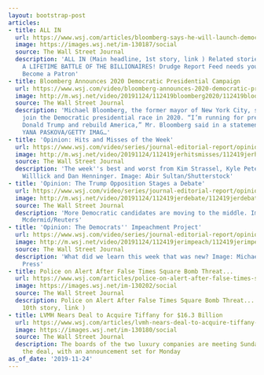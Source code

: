 ```yaml
---
layout: bootstrap-post
articles:
- title: ALL IN
  url: https://www.wsj.com/articles/bloomberg-says-he-will-launch-democratic-presidential-bid-11574607686
  image: https://images.wsj.net/im-130187/social
  source: The Wall Street Journal
  description: 'ALL IN (Main headline, 1st story, link ) Related stories: RACE OF
    A LIFETIME BATTLE OF THE BILLIONAIRES! Drudge Report Feed needs your support!
    Become a Patron'
- title: Bloomberg Announces 2020 Democratic Presidential Campaign
  url: https://www.wsj.com/video/bloomberg-announces-2020-democratic-presidential-campaign/F0A50ED3-8F9F-4CA2-AF59-7FB5176F6C21.html
  image: http://m.wsj.net/video/20191124/112419bloomberg2020/112419bloomberg2020_1280x720.jpg
  source: The Wall Street Journal
  description: 'Michael Bloomberg, the former mayor of New York City, said he would
    join the Democratic presidential race in 2020. “I’m running for president to defeat
    Donald Trump and rebuild America,” Mr. Bloomberg said in a statement Sunday. Photo:
    YANA PASKOVA/GETTY IMAG…'
- title: 'Opinion: Hits and Misses of the Week'
  url: https://www.wsj.com/video/series/journal-editorial-report/opinion-hits-and-misses-of-the-week/428FFCED-FF16-472A-930B-C1F69C815EF3
  image: http://m.wsj.net/video/20191124/112419jerhitsmisses/112419jerhitsmisses_1280x720.jpg
  source: The Wall Street Journal
  description: 'The week''s best and worst from Kim Strassel, Kyle Peterson, Jason
    Willlick and Dan Henninger. Image: Abir Sultan/Shutterstock'
- title: 'Opinion: The Trump Opposition Stages a Debate'
  url: https://www.wsj.com/video/series/journal-editorial-report/opinion-the-trump-opposition-stages-a-debate/D4DE4FD9-7E75-47AB-B9D1-E1B72F5004D6
  image: http://m.wsj.net/video/20191124/112419jerdebate/112419jerdebate_1280x720.jpg
  source: The Wall Street Journal
  description: 'More Democratic candidates are moving to the middle. Image: Brendan
    Mcdermid/Reuters'
- title: 'Opinion: The Democrats'' Impeachment Project'
  url: https://www.wsj.com/video/series/journal-editorial-report/opinion-the-democrats-impeachment-project/D602D347-9633-47B8-9348-341BC54669C2
  image: http://m.wsj.net/video/20191124/112419jerimpeach/112419jerimpeach_1280x720.jpg
  source: The Wall Street Journal
  description: 'What did we learn this week that was new? Image: Michael Brochstein/Zuma
    Press'
- title: Police on Alert After False Times Square Bomb Threat...
  url: https://www.wsj.com/articles/police-on-alert-after-false-times-square-bomb-threat-11574615291
  image: https://images.wsj.net/im-130202/social
  source: The Wall Street Journal
  description: Police on Alert After False Times Square Bomb Threat... (Second column,
    10th story, link )
- title: LVMH Nears Deal to Acquire Tiffany for $16.3 Billion
  url: https://www.wsj.com/articles/lvmh-nears-deal-to-acquire-tiffany-for-16-3-billion-11574611959
  image: https://images.wsj.net/im-130180/social
  source: The Wall Street Journal
  description: The boards of the two luxury companies are meeting Sunday to approve
    the deal, with an announcement set for Monday
as_of_date: '2019-11-24'
---
```


